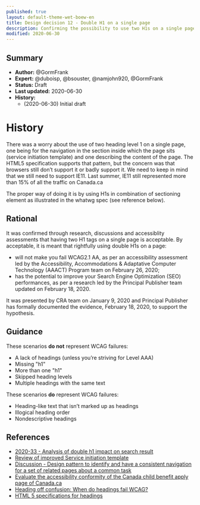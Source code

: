 ```yaml
---
published: true
layout: default-theme-wet-boew-en
title: Design decision 12 - Double H1 on a single page
description: Confirming the possibility to use two H1s on a single page and conform to accessibility requirements
modified: 2020-06-30
---
```


## Summary

* **Author:** @GormFrank
* **Expert:** @duboisp, @bsouster, @namjohn920, @GormFrank
* **Status:** Draft
* **Last updated:** 2020-06-30
* **History:**
	* (2020-06-30) Initial draft

# History

There was a worry about the use of two heading level 1 on a single page, one being for the navigation in the section inside which the page sits (service initiation template) and one describing the content of the page. The HTML5 specification supports that pattern, but the concern was that browsers still don’t support it or badly support it. We need to keep in mind that we still need to support IE11. Last summer, IE11 still represented more than 15% of all the traffic on Canada.ca

The proper way of doing it is by using H1s in combination of sectioning element as illustrated in the whatwg spec (see reference below).

## Rational

It was confirmed through research, discussions and accessiblity assessments that having two H1 tags on a single page is acceptable. By acceptable, it is meant that rightfully using double H1s on a page:
* will not make you fail WCAG2.1 AA, as per an accessibility assessment led by the Accessibility, Accommodations & Adaptative Computer Technology (AAACT) Program team on February 26, 2020;
* has the potential to improve your Search Engine Optimization (SEO) performances, as per a research led by the Principal Publisher team updated on February 18, 2020.

It was presented by CRA team on January 9, 2020 and Principal Publisher has formally documented the evidence, February 18, 2020, to support the hypothesis.

## Guidance

These scenarios **do not** represent WCAG failures:

* A lack of headings (unless you’re striving for Level AAA)
* Missing "h1"
* More than one "h1"
* Skipped heading levels
* Multiple headings with the same text

These scenarios **do** represent WCAG failures:

* Heading-like text that isn’t marked up as headings
* Illogical heading order
* Nondescriptive headings

## References

* [2020-33 - Analysis of double h1 impact on search result](https://wet-boew.github.io/wet-boew-documentation/research/2020-33-double-h1-impact-analysis.html)
* [Review of improved Service initiation template](https://wet-boew.github.io/wet-boew-documentation/research/2020-37-research-a11y-sit.html)
* [Discussion - Design pattern to identify and have a consistent navigation for a set of related pages about a common task](https://github.com/wet-boew/GCWeb/issues/1627)
* [Evaluate the accessibility conformity of the Canada child benefit apply page of Canada.ca](https://wet-boew.github.io/wet-boew-documentation/research/research-2020-34-a11y.html)
* [Heading off confusion: When do headings fail WCAG?](https://developer.paciellogroup.com/blog/2020/03/heading-off-confusion-when-do-headings-fail-wcag/)
* [HTML 5 specifications for headings](https://html.spec.whatwg.org/multipage/sections.html#the-h1,-h2,-h3,-h4,-h5,-and-h6-elements)
